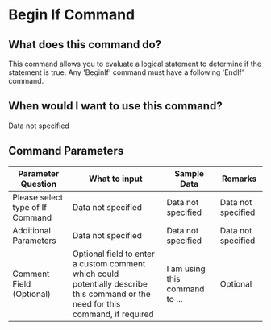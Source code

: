 <!--TITLE: Begin If Command -->
<!-- SUBTITLE: a command in the If Commands group -->
# Begin If Command


## What does this command do?
This command allows you to evaluate a logical statement to determine if the statement is true.  Any 'BeginIf' command must have a following 'EndIf' command.


## When would I want to use this command?
Data not specified


## Command Parameters
| Parameter Question   	| What to input  	|  Sample Data 	| Remarks  	|
| ---                    | ---               | ---           | ---       |
|Please select type of If Command|Data not specified|Data not specified|Data not specified|
|Additional Parameters|Data not specified|Data not specified|Data not specified|
|Comment Field (Optional)|Optional field to enter a custom comment which could potentially describe this command or the need for this command, if required|I am using this command to ...|Optional|


